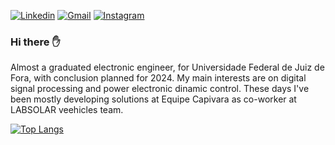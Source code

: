 [![Linkedin](https://img.shields.io/badge/LinkedIn-0077B5?style=for-the-badge&logo=linkedin&logoColor=white]())](https://www.linkedin.com/in/rodrigues-caio/)  [![Gmail](https://img.shields.io/badge/Gmail-D14836?style=for-the-badge&logo=gmail&logoColor=white)](caio.almeida@estudante.ufjf.br)  [![Instagram](https://img.shields.io/badge/Instagram-E4405F?style=for-the-badge&logo=instagram&logoColor=white)](https://www.instagram.com/rodrigscaio/?hl=en)
### Hi there ✋

Almost a graduated electronic engineer, for Universidade Federal de Juiz de Fora, with conclusion planned for 2024. My main interests are on digital signal processing and power electronic dinamic control. These days I've been mostly developing solutions at Equipe Capivara as co-worker at LABSOLAR veehicles team.

[![Top Langs](https://github-readme-stats.vercel.app/api/top-langs/?username=caioalrodrig&layout=compact)](https://github.com/anuraghazra/github-readme-stats)












